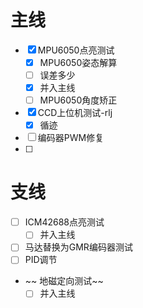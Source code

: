 # 主线

* [X] MPU6050点亮测试
  * [X] MPU6050姿态解算
  * [ ] 误差多少
  * [X] 并入主线
  * [ ] MPU6050角度矫正
* [X] CCD上位机测试-rlj
  * [X] 循迹
* [ ] 编码器PWM修复
* [ ] 

# 支线

* [ ] ICM42688点亮测试
  * [ ] 并入主线
* [ ] 马达替换为GMR编码器测试
* [ ] PID调节
* ~~ 地磁定向测试~~
  * [ ] 并入主线